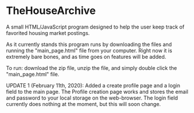 # TheHouseArchive
A small HTML/JavaScript program designed to help the user keep track of favorited housing market postings.

As it currently stands this program runs by downloading the files and running the "main_page.html" file from your computer. Right now it is extremely bare bones, and as time goes on features will be added. 

To run: download the zip file, unzip the file, and simply double click the "main_page.html" file.

UPDATE 1 (February 11th, 2020): Added a create profile page and a login field to the main page. The Profile creation page works and stores the email and password to your local storage on the web-browser.
  The login field currently does nothing at the moment, but this will soon change.
